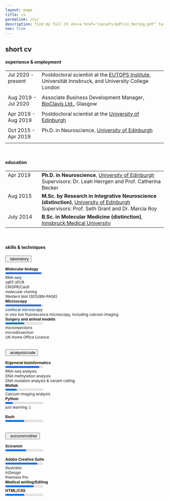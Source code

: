 ```yaml
---
layout: page
title: cv
permalink: /cv/
description: find my full CV <b><a href="/assets/pdf/cv_herzog.pdf" target="_blank"><font color="#a758b8">here</font></a></b>
nav: true
---
```


<h2>short cv</h2>

<h4>experience & employment</h4>

<table width="90%">
        <tr style="vertical-align:top;padding-bottom:30px;">
        <td width="15%" style="text-align:top; padding-bottom:30px">Jul 2020 - present</td>
        <td width="55%">Postdoctoral scientist at the <a href="http://www.eutops.info" target="_blank">EUTOPS Institute</a>, Universität Innsbruck, and University College London </td>
        </tr>
        <tr style="vertical-align:top;padding-bottom:20px;">
        <td width="15%" style="text-align:top; padding-bottom:10px">Aug 2019 - Jul 2020</td>
        <td width="55%">Associate Business Development Manager, <a href="http://www.bioclavis.co.uk">BioClavis Ltd.</a>, Glasgow</td>
        </tr>
        <tr style="vertical-align:top;padding-bottom:15px;">
        <td width="15%" style="text-align:top; padding-bottom:10px">Apr 2019 - Aug 2019</td>
        <td width="55%">Postdoctoral scientist at the <a href="http://www.ed.ac.uk"  target="_blank">University of Edinburgh</a></td>
        </tr>
        <tr style="vertical-align:top;padding-bottom:15px;">
        <td width="15%" style="text-align:top; padding-bottom:10px">Oct 2015 - Apr 2019</td>
        <td width="55%">Ph.D. in Neuroscience, <a href="http://www.ed.ac.uk"  target="_blank">University of Edinburgh</a></td>
        </tr>
</table>

<br>

<h4>education</h4>


<table width="90%">
        <tr style="vertical-align:top;padding-bottom:30px;">
        <td width="15%" style="text-align:top; padding-bottom:30px">Apr 2019</td>
        <td width="55%"><b>Ph.D. in Neuroscience</b>, <a href="http://www.ed.ac.uk" target="_blank">University of Edinburgh</a>
        <br>Supervisors: Dr. Leah Herrgen and Prof. Catherina Becker</td>
        </tr>
        <tr style="vertical-align:top;padding-bottom:30px;">
        <td width="15%" style="text-align:top; padding-bottom:30px">Aug 2015</td>
        <td width="55%"><b>M.Sc. by Research in Integrative Neuroscience (distinction)</b>, <a href="http://www.ed.ac.uk" target="_blank">University of Edinburgh</a>
        <br>Supervisors: Prof. Seth Grant and Dr. Marcia Roy</td>
        </tr>
        <tr style="vertical-align:top;padding-bottom:15px;">
        <td width="15%" style="text-align:top; padding-bottom:10px">July 2014</td>
        <td width="55%"><b>B.Sc. in Molecular Medicine (distinction)</b>, <a href="https://www.i-med.ac.at/mypoint/" target="_blank">Innsbruck Medical University</a></td>
        </tr>
</table>

<br>

<h4>skills & techniques</h4>

<button data-toggle="collapse" data-target="#lab" class="accordion"><i class="fas fa-vials"></i>&nbsp; laboratory</button>


<div id="lab" class="collapse" style="font-size:12px;">

<div class="row">
    <div class="col-sm mt-3 mt-md-0">
      <b>Molecular biology</b><br>
      <progress value="95" max="100" style="color: green"></progress><br>
      RNA-seq<br>
      (qRT-)PCR<br>
      CRISPR/Cas9<br>
      molecular cloning<br>
      Western blot (SDS/BN-PAGE)<br>
    </div>
    <div class="col-sm mt-3 mt-md-0">
        <b>Microscopy</b><br>
        <progress value="95" max="100" style="color: green"></progress><br>
        confocal microscopy<br>
        <i>in vivo</i> live fluorescence microscopy, including calcium imaging<br>
    </div>
    <div class="col-sm mt-3 mt-md-0" style="word-break:break-word; overflow-wrap: break-word;">
        <b>Surgery and animal models</b><br>
        <progress value="50" max="100" style="color: green"></progress><br>
        microinjections<br>
        microdissection<br>
        UK Home Office Licence
    </div>
</div>
</div> 

<br> 

<button data-toggle="collapse" data-target="#code" class="accordion"><i class="fas fa-laptop-code"></i>&nbsp; analysis/code</button>


<div id="code" class="collapse" style="font-size:12px;">

<div class="row">
    <div class="col-sm mt-3 mt-md-0">
      <b>R/general bioinformatics</b><br>
      <progress value="90" max="100" style="color: green"></progress><br>
      RNA-seq analysis<br>
      DNA methylation analysis<br>
      DNA mutation analysis & variant calling<br>
    </div>
    <div class="col-sm mt-3 mt-md-0">
        <b>Matlab</b><br>
        <progress value="30" max="100" style="color: green"></progress><br>
        Calcium imaging analysis
    </div>
    <div class="col-sm mt-3 mt-md-0">
        <b>Python</b><br>
        <progress value="20" max="100" style="color: green"></progress><br>
        just learning :)<br><br>
        <b>Bash</b><br>
        <progress value="50" max="100" style="color: green"></progress><br>
    </div>
</div>


</div> 

<br>

<button data-toggle="collapse" data-target="#sci" class="accordion"><i class="far fa-comment-alt"></i>&nbsp; scicomm/other</button>

<div id="sci" class="collapse"  style="font-size:12px;">

<div class="row">
    <div class="col-sm mt-3 mt-md-0">
      <b>Scicomm</b><br>
      <progress value="55" max="100" style="color: green"></progress><br><br>
      <b>Adobe Creative Suite</b><br>
      <progress value="85" max="100" style="color: green"></progress><br>
      Illustrator<br>
      InDesign<br>
      Premiere Pro<br>
    </div>
    <div class="col-sm mt-3 mt-md-0">
        <b>Medical writing/Editing</b><br>
        <progress value="75" max="100" style="color: green"></progress><br>
    </div>
    <div class="col-sm mt-3 mt-md-0">
        <b>HTML/CSS</b><br>
        <progress value="50" max="100" style="color: green"></progress><br>
    </div>
</div>

</div> 

<script src="{{ '/assets/js/accordion.js' | relative_url }}"></script>
